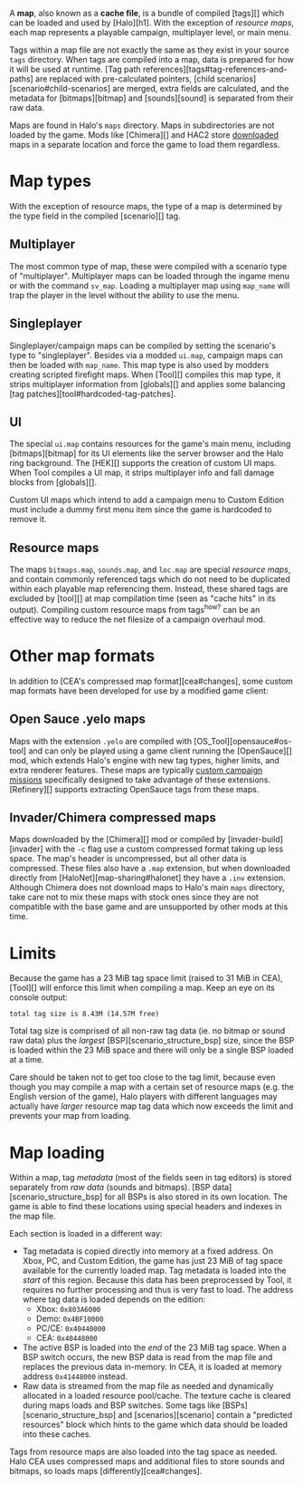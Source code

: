 A **map**, also known as a **cache file**, is a bundle of compiled [tags][] which can be loaded and used by [Halo][h1]. With the exception of _resource maps_, each map represents a playable campaign, multiplayer level, or main menu.

Tags within a map file are not exactly the same as they exist in your source `tags` directory. When tags are compiled into a map, data is prepared for how it will be used at runtime. [Tag path references][tags#tag-references-and-paths] are replaced with pre-calculated pointers, [child scenarios][scenario#child-scenarios] are merged, extra fields are calculated, and the metadata for [bitmaps][bitmap] and [sounds][sound] is separated from their raw data.

Maps are found in Halo's `maps` directory. Maps in subdirectories are not loaded by the game. Mods like [Chimera][] and HAC2 store [downloaded](map-sharing#halonet) maps in a separate location and force the game to load them regardless.

# Map types
With the exception of resource maps, the type of a map is determined by the type field in the compiled [scenario][] tag.

## Multiplayer
The most common type of map, these were compiled with a scenario type of "multiplayer". Multiplayer maps can be loaded through the ingame menu or with the command `sv_map`. Loading a multiplayer map using `map_name` will trap the player in the level without the ability to use the menu.

## Singleplayer
Singleplayer/campaign maps can be compiled by setting the scenario's type to "singleplayer". Besides via a modded `ui.map`, campaign maps can then be loaded with `map_name`. This map type is also used by modders creating scripted firefight maps. When [Tool][] compiles this map type, it strips multiplayer information from [globals][] and applies some balancing [tag patches][tool#hardcoded-tag-patches].

## UI
The special `ui.map` contains resources for the game's main menu, including [bitmaps][bitmap] for its UI elements like the server browser and the Halo ring background. The [HEK][] supports the creation of custom UI maps. When Tool compiles a UI map, it strips multiplayer info and fall damage blocks from [globals][].

Custom UI maps which intend to add a campaign menu to Custom Edition must include a dummy first menu item since the game is hardcoded to remove it.

## Resource maps
The maps `bitmaps.map`, `sounds.map`, and `loc.map` are special _resource maps_, and contain commonly referenced tags which do not need to be duplicated within each playable map referencing them. Instead, these shared tags are excluded by [tool][] at map compilation time (seen as "cache hits" in its output). Compiling custom resource maps from tags<sup>how?</sup> can be an effective way to reduce the net filesize of a campaign overhaul mod.

# Other map formats
In addition to [CEA's compressed map format][cea#changes], some custom map formats have been developed for use by a modified game client:

## Open Sauce .yelo maps
Maps with the extension `.yelo` are compiled with [OS_Tool][opensauce#os-tool] and can only be played using a game client running the [OpenSauce][] mod, which extends Halo's engine with new tag types, higher limits, and extra renderer features. These maps are typically [custom campaign missions][os-maps] specifically designed to take advantage of these extensions. [Refinery][] supports extracting OpenSauce tags from these maps.

## Invader/Chimera compressed maps
Maps downloaded by the [Chimera][] mod or compiled by [invader-build][invader] with the `-c` flag use a custom compressed format taking up less space. The map's header is uncompressed, but all other data is compressed. These files also have a `.map` extension, but when downloaded directly from [HaloNet][map-sharing#halonet] they have a `.inv` extension. Although Chimera does not download maps to Halo's main `maps` directory, take care not to mix these maps with stock ones since they are not compatible with the base game and are unsupported by other mods at this time.

# Limits
Because the game has a 23 MiB tag space limit (raised to 31 MiB in CEA), [Tool][] will enforce this limit when compiling a map. Keep an eye on its console output:

```
total tag size is 8.43M (14.57M free)
```

Total tag size is comprised of all non-raw tag data (ie. no bitmap or sound raw data) plus the _largest_ [BSP][scenario_structure_bsp] size, since the BSP is loaded within the 23 MiB space and there will only be a single BSP loaded at a time.

Care should be taken not to get too close to the tag limit, because even though you may compile a map with a certain set of resource maps (e.g. the English version of the game), Halo players with different languages may actually have _larger_ resource map tag data which now exceeds the limit and prevents your map from loading.

# Map loading
Within a map, tag _metadata_ (most of the fields seen in tag editors) is stored separately from _raw data_ (sounds and bitmaps). [BSP data][scenario_structure_bsp] for all BSPs is also stored in its own location. The game is able to find these locations using special headers and indexes in the map file.

Each section is loaded in a different way:

* Tag metadata is copied directly into memory at a fixed address. On Xbox, PC, and Custom Edition, the game has just 23 MiB of tag space available for the currently loaded map. Tag metadata is loaded into the _start_ of this region. Because this data has been preprocessed by Tool, it requires no further processing and thus is very fast to load. The address where tag data is loaded depends on the edition:
  * Xbox: `0x803A6000`
  * Demo: `0x4BF10000`
  * PC/CE: `0x40440000`
  * CEA: `0x40448000`
* The active BSP is loaded into the _end_ of the 23 MiB tag space. When a BSP switch occurs, the new BSP data is read from the map file and replaces the previous data in-memory. In CEA, it is loaded at memory address `0x41448000` instead.
* Raw data is streamed from the map file as needed and dynamically allocated in a loaded resource pool/cache. The texture cache is cleared during maps loads and BSP switches. Some tags like [BSPs][scenario_structure_bsp] and [scenarios][scenario] contain a "predicted resources" block which hints to the game which data should be loaded into these caches.

Tags from resource maps are also loaded into the tag space as needed. Halo CEA uses compressed maps and additional files to store sounds and bitmaps, so loads maps [differently][cea#changes].

[os-maps]: https://haloce3.com/category/downloads/open-sauce-maps/
